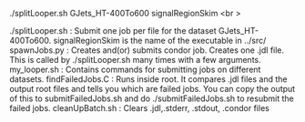 ./splitLooper.sh GJets_HT-400To600 signalRegionSkim <br \>

./splitLooper.sh : Submit one job per file for the dataset GJets_HT-400To600. signalRegionSkim is the name of the executable in ../src/
spawnJobs.py : Creates and(or) submits condor job. Creates one .jdl file. This is called by ./splitLooper.sh many times with a few arguments.
my_looper.sh : Contains commands for submitting jobs on different datasets.
findFailedJobs.C : Runs inside root. It compares .jdl files and the output root files and tells you which are failed jobs. You can copy the output of this to submitFailedJobs.sh and do ./submitFailedJobs.sh to resubmit the failed jobs.
cleanUpBatch.sh : Clears .jdl,.stderr, .stdout, .condor files
